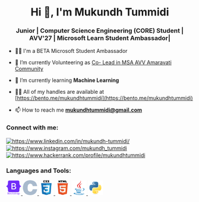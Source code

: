 <h1 align="center">Hi 👋, I'm Mukundh Tummidi</h1>
<h3 align="center">Junior | Computer Science Engineering (CORE) Student | AVV'27 | Microsoft Learn Student Ambassador|</h3>

- 👨‍💻 I'm a BETA Microsoft Student Ambassador
- 🔭 I’m currently Volunteering as [Co- Lead in  MSA AVV Amaravati Community](https://mlsaavvamaravati.wixsite.com/home)

- 🌱 I’m currently learning **Machine Learning**

- 👨‍💻 All of my handles are available at [https://bento.me/mukundhtummidi](https://bento.me/mukundhtummidi)


- 📫 How to reach me **mukundhtummidi@gmail.com**

<h3 align="left">Connect with me:</h3>
<p align="left">
<a href="https://linkedin.com/in/https://www.linkedin.com/in/mukundh-tummidi/" target="blank"><img align="center" src="https://raw.githubusercontent.com/rahuldkjain/github-profile-readme-generator/master/src/images/icons/Social/linked-in-alt.svg" alt="https://www.linkedin.com/in/mukundh-tummidi/" height="30" width="40" /></a>
<a href="https://instagram.com/https://www.instagram.com/mukundh_tummidi" target="blank"><img align="center" src="https://raw.githubusercontent.com/rahuldkjain/github-profile-readme-generator/master/src/images/icons/Social/instagram.svg" alt="https://www.instagram.com/mukundh_tummidi" height="30" width="40" /></a>
<a href="https://www.hackerrank.com/https://www.hackerrank.com/profile/mukundhtummidi" target="blank"><img align="center" src="https://raw.githubusercontent.com/rahuldkjain/github-profile-readme-generator/master/src/images/icons/Social/hackerrank.svg" alt="https://www.hackerrank.com/profile/mukundhtummidi" height="30" width="40" /></a>
</p>

<h3 align="left">Languages and Tools:</h3>
<p align="left"> <a href="https://getbootstrap.com" target="_blank" rel="noreferrer"> <img src="https://raw.githubusercontent.com/devicons/devicon/master/icons/bootstrap/bootstrap-plain-wordmark.svg" alt="bootstrap" width="40" height="40"/> </a> <a href="https://www.cprogramming.com/" target="_blank" rel="noreferrer"> <img src="https://raw.githubusercontent.com/devicons/devicon/master/icons/c/c-original.svg" alt="c" width="40" height="40"/> </a> <a href="https://www.w3schools.com/css/" target="_blank" rel="noreferrer"> <img src="https://raw.githubusercontent.com/devicons/devicon/master/icons/css3/css3-original-wordmark.svg" alt="css3" width="40" height="40"/> </a> <a href="https://www.w3.org/html/" target="_blank" rel="noreferrer"> <img src="https://raw.githubusercontent.com/devicons/devicon/master/icons/html5/html5-original-wordmark.svg" alt="html5" width="40" height="40"/> </a> <a href="https://www.java.com" target="_blank" rel="noreferrer"> <img src="https://raw.githubusercontent.com/devicons/devicon/master/icons/java/java-original.svg" alt="java" width="40" height="40"/> </a> <a href="https://www.python.org" target="_blank" rel="noreferrer"> <img src="https://raw.githubusercontent.com/devicons/devicon/master/icons/python/python-original.svg" alt="python" width="40" height="40"/> </a> </p>
